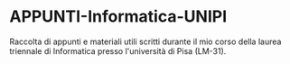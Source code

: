 # APPUNTI-Informatica-UNIPI
Raccolta di appunti e materiali utili scritti durante il mio corso della laurea triennale di Informatica presso l'università di Pisa (LM-31). 
